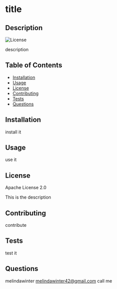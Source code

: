 # title

  ## Description
  
  ![License](https://img.shields.io/badge/License-Apache%202.0-blue.svg)

  description
  
  ## Table of Contents
  
  - [Installation](#installation)
  - [Usage](#usage)
  - [License](#license)
  - [Contributing](#contributing)
  - [Tests](#tests)
  - [Questions](#questions)
  
  ## Installation
  install it
  ## Usage
  use it
  ## License
  Apache License 2.0

  This is the description
  
  ## Contributing
  contribute
  ## Tests
  test it
  ## Questions
  melindawinter
  melindawinter42@gmail.com
  call me
